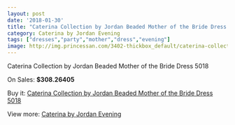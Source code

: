 ```yaml
---
layout: post
date: '2018-01-30'
title: "Caterina Collection by Jordan Beaded Mother of the Bride Dress 5018"
category: Caterina by Jordan Evening
tags: ["dresses","party","mother","dress","evening"]
image: http://img.princessan.com/3402-thickbox_default/caterina-collection-by-jordan-beaded-mother-of-the-bride-dress-5018.jpg
---
```

Caterina Collection by Jordan Beaded Mother of the Bride Dress 5018

On Sales: **$308.26405**
<a href="https://www.princessan.com/en/caterina-by-jordan-evening/1583-caterina-collection-by-jordan-beaded-mother-of-the-bride-dress-5018.html"><amp-img layout="responsive" width="600" height="600" src="//img.princessan.com/3402-thickbox_default/caterina-collection-by-jordan-beaded-mother-of-the-bride-dress-5018.jpg" alt="Caterina Collection by Jordan Beaded Mother of the Bride Dress 5018 0" /></a>
<a href="https://www.princessan.com/en/caterina-by-jordan-evening/1583-caterina-collection-by-jordan-beaded-mother-of-the-bride-dress-5018.html"><amp-img layout="responsive" width="600" height="600" src="//img.princessan.com/3403-thickbox_default/caterina-collection-by-jordan-beaded-mother-of-the-bride-dress-5018.jpg" alt="Caterina Collection by Jordan Beaded Mother of the Bride Dress 5018 1" /></a>

Buy it: [Caterina Collection by Jordan Beaded Mother of the Bride Dress 5018](https://www.princessan.com/en/caterina-by-jordan-evening/1583-caterina-collection-by-jordan-beaded-mother-of-the-bride-dress-5018.html "Caterina Collection by Jordan Beaded Mother of the Bride Dress 5018")

View more: [Caterina by Jordan Evening](https://www.princessan.com/en/14-caterina-by-jordan-evening "Caterina by Jordan Evening")